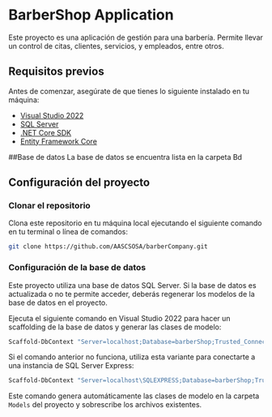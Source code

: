 # BarberShop Application

Este proyecto es una aplicación de gestión para una barbería. Permite llevar un control de citas, clientes, servicios, y empleados, entre otros.

## Requisitos previos

Antes de comenzar, asegúrate de que tienes lo siguiente instalado en tu máquina:

- [Visual Studio 2022](https://visualstudio.microsoft.com/vs/)
- [SQL Server](https://www.microsoft.com/en-us/sql-server)
- [.NET Core SDK](https://dotnet.microsoft.com/download)
- [Entity Framework Core](https://docs.microsoft.com/en-us/ef/core/)

##Base de datos
La base de datos se encuentra lista en la carpeta Bd

## Configuración del proyecto

### Clonar el repositorio

Clona este repositorio en tu máquina local ejecutando el siguiente comando en tu terminal o línea de comandos:

```bash
git clone https://github.com/AASCSOSA/barberCompany.git
```

### Configuración de la base de datos

Este proyecto utiliza una base de datos SQL Server. Si la base de datos es actualizada o no te permite acceder, deberás regenerar los modelos de la base de datos en el proyecto.

Ejecuta el siguiente comando en Visual Studio 2022 para hacer un scaffolding de la base de datos y generar las clases de modelo:

```bash
Scaffold-DbContext "Server=localhost;Database=barberShop;Trusted_Connection=True;TrustServerCertificate=True;" Microsoft.EntityFrameworkCore.SqlServer -OutputDir Models -Force
```

Si el comando anterior no funciona, utiliza esta variante para conectarte a una instancia de SQL Server Express:

```bash
Scaffold-DbContext "Server=localhost\SQLEXPRESS;Database=barberShop;Trusted_Connection=True;TrustServerCertificate=True;" Microsoft.EntityFrameworkCore.SqlServer -OutputDir Models -Force
```

Este comando genera automáticamente las clases de modelo en la carpeta `Models` del proyecto y sobrescribe los archivos existentes.
